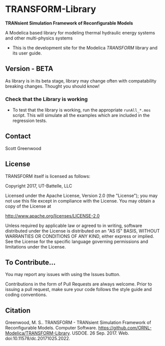 # TRANSFORM-Library
__TRANsient Simulation Framework of Reconfigurable Models__

A Modelica based library for modeling thermal hydraulic energy systems and other multi-physics systems

- This is the development site for the Modelica _TRANSFORM_ library and its user guide.

## Version - BETA

As library is in its beta stage, library may change often with compatability breaking changes. Thought you should know!

### Check that the Library is working

- To test that the library is working, run the appropriate `runAll_*.mos` script. This will simulate all the examples which are included in the regression tests.

## Contact

Scott Greenwood

## License

TRANSFORM itself is licensed as follows:

Copyright 2017, UT-Battelle, LLC

Licensed under the Apache License, Version 2.0 (the "License"); you may not use this file except in compliance with the License. You may obtain a copy of the License at

http://www.apache.org/licenses/LICENSE-2.0

Unless required by applicable law or agreed to in writing, software distributed under the License is distributed on an "AS IS" BASIS, WITHOUT WARRANTIES OR CONDITIONS OF ANY KIND, either express or implied. See the License for the specific language governing permissions and limitations under the License.

## To Contribute...
You may report any issues with using the Issues button.

Contributions in the form of Pull Requests are always welcome.
Prior to issuing a pull request, make sure your code follows the style guide and coding conventions.

## Citation
Greenwood, M. S.. TRANSFORM - TRANsient Simulation Framework of Reconfigurable Models. Computer Software. https://github.com/ORNL-Modelica/TRANSFORM-Library. USDOE. 26 Sep. 2017. Web. doi:10.11578/dc.20171025.2022.
